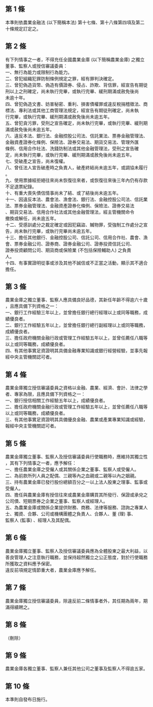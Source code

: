 第 1 條
-------
本準則依農業金融法 (以下簡稱本法) 第十七條、第十八條第四項及第二  
十條規定訂定之。

第 2 條
-------
有下列情事之一者，不得充任全國農業金庫 (以下簡稱農業金庫) 之獨立  
董事、監察人或授信審議委員：  
一、無行為能力或限制行為能力。  
二、曾犯組織犯罪防制條例規定之罪，經有罪判決確定。  
三、曾犯偽造貨幣、偽造有價證券、侵占、詐欺、背信罪，經宣告有期徒  
    刑以上之刑確定，尚未執行完畢，或執行完畢、緩刑期滿或赦免後尚  
    未逾十年。  
四、曾犯偽造文書、妨害秘密、重利、損害債權罪或違反稅捐稽徵法、商  
    標法、專利法或其他工商管理法規定，經宣告有期徒刑確定，尚未執  
    行完畢，或執行完畢、緩刑期滿或赦免後尚未逾五年。  
五、曾犯貪污罪，受刑之宣告確定，尚未執行完畢，或執行完畢、緩刑期  
    滿或赦免後尚未逾五年。  
六、違反本法、銀行法、金融控股公司法、信託業法、票券金融管理法、  
    金融資產證券化條例、保險法、證券交易法、期貨交易法、管理外匯  
    條例、信用合作社法、洗錢防制法或其他金融管理法，受刑之宣告確  
    定，尚未執行完畢，或執行完畢、緩刑期滿或赦免後尚未逾五年。  
七、受破產之宣告，尚未復權。  
八、曾任法人宣告破產時之負責人，破產終結尚未逾五年，或調協未履行  
    。  
九、使用票據經拒絕往來尚未恢復往來者，或恢復往來後三年內仍有存款  
    不足退票紀錄。  
十、有重大喪失債信情事尚未了結、或了結後尚未逾五年。  
十一、因違反本法、農會法、漁會法、銀行法、金融控股公司法、信託業  
      法、票券金融管理法、金融資產證券化條例、保險法、證券交易法  
      、期貨交易法、信用合作社法或其他金融管理法，經主管機關命令  
      撤換或解任，尚未逾五年。  
十二、受感訓處分之裁定確定或因犯竊盜、贓物罪，受強制工作處分之宣  
      告，尚未執行完畢，或執行完畢尚未逾五年。  
十三、擔任其他銀行、金融控股公司、信託公司、信用合作社、農會、漁  
      會、票券金融公司、證券商、證券金融公司、證券投資信託公司、  
      證券投資顧問公司、期貨商或保險業 (不包括保險輔助人) 之負責  
      人。  
十四、有事實證明從事或涉及其他不誠信或不正當之活動，顯示其不適合  
      擔任。

第 3 條
-------
農業金庫之獨立董事、監察人應具備良好品德，其新任年齡不得逾六十歲  
，且應具備下列資格之一：  
一、銀行工作經驗三年以上，並曾擔任銀行總行經理以上或同等職務，成  
    績優良者。  
二、銀行工作經驗五年以上，並曾擔任銀行總行副經理以上或同等職務，  
    成績優良者。  
三、擔任政府機關金融行政或管理工作經驗五年以上，並曾任薦任八職等  
    以上或同等職務，成績優良者。  
四、有其他事實足資證明其具備金融專業知識或銀行經營經驗，並事先報  
    經中央主管機關認可者。

第 4 條
-------
農業金庫獨立授信審議委員之資格以金融、農業、經濟、會計、法律之學  
者、專家為限，且應具備下列資格之一：  
一、銀行授信相關工作經驗五年以上，成績優良者。  
二、擔任政府機關金融行政或管理工作經驗五年以上，並曾任薦任八職等  
    以上或同等職務，成績優良者。  
三、有其他事實足資證明其具備優良金融、農業或產業專業知識或經驗，  
    報經中央主管機關認可者。

第 5 條
-------
農業金庫獨立董事、監察人及授信審議委員行使職務時，應維持其獨立性  
，其有下列情事之一者，應予解任：  
一、擔任農業金庫之受僱人或其關係企業之董事、監察人或受僱人。  
二、為前款所列人員之配偶、三親等內之血親或二親等以內之姻親。  
三、持有農業金庫已發行股份總額百分之一以上法人股東之理事、監事或  
    受僱人。  
四、擔任與農業金庫有授信往來或農業金庫購買其所發行、保證或承兌之  
    公司債、短期票券之企業之董事、監察人或經理人。  
五、為農業金庫或關係企業提供財務、商務、法律等服務、諮詢之專業人  
    士、獨資、合夥、公司或機構團體之負責人、合夥人、董 (理) 事、  
    監察人 (監事) 、經理人及其配偶。

第 6 條
-------
農業金庫獨立董事、監察人及授信審議委員應為全體股東之最大利益，以  
善良管理人之注意執行職務，並保持超然獨立之公正態度，對於行使職務  
所獲取之資料應予保密。  
違反前項規定情節重大者，農業金庫應予解任。

第 7 條
-------
農業金庫獨立授信審議委員，除違反前二條情事者外，其任期為兩年，期  
滿得續聘之。

第 8 條
-------
（刪除）

第 9 條
-------
農業金庫各獨立董事、監察人兼任其他公司之董事及監察人不得逾五家。

第 10 條
--------
本準則自發布日施行。

